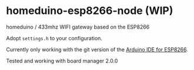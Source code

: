 # homeduino-esp8266-node (WIP)
homeduino / 433mhz WIFI gateway based on the ESP8266

Adopt `settings.h` to your configuration.

Currently only working with the git version of the [Arduino IDE for ESP8266](https://github.com/esp8266/Arduino).

Tested and working with board manager 2.0.0
